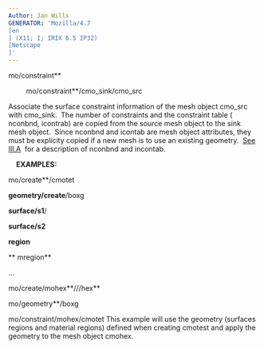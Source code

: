 ```yaml
---
Author: Jan Wills
GENERATOR: 'Mozilla/4.7 
[en
] (X11; I; IRIX 6.5 IP32) 
[Netscape
]'
---
```


mo/constraint**

         mo/constraint**/cmo\_sink/cmo\_src

 Associate the surface constraint information of the mesh object
 cmo\_src with cmo\_sink.  The number of constraints and the constraint
 table ( nconbnd, icontrab) are copied from the source mesh object to
 the sink mesh object.  Since nconbnd and icontab are mesh object
 attributes, they must be explicity copied if a new mesh is to use an
 existing geometry.  [See III.A](../../meshobject.md)  for a
 description of nconbnd and incontab.



    **EXAMPLES:**

 mo/create**/cmotet

 **geometry/create**/boxg

 **surface/s1**/

 **surface/s2**

 **region**

 ** mregion**

 ...

 mo/create/mohex**///hex**

 mo/geometry**/boxg

 mo/constraint/mohex/cmotet
 This example will use the geometry (surfaces regions and material
 regions) defined when creating cmotest and apply the geometry to the
 mesh object cmohex.
